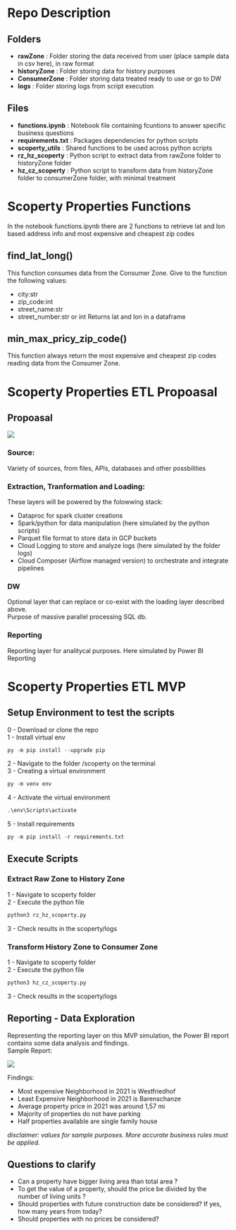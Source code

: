 # Repo Description
## Folders
* **rawZone** : Folder storing the data received from user (place sample data in csv here), in raw format   
* **historyZone** : Folder storing data for history purposes   
* **ConsumerZone** : Folder storing data treated ready to use or go to DW   
* **logs** : Folder storing logs from script execution
## Files
* **functions.ipynb** : Notebook file containing fcuntions to answer specific business questions   
* **requirements.txt** : Packages dependencies for python scripts      
* **scoperty_utils** : Shared functions to be used across python scripts      
* **rz_hz_scoperty** : Python script to extract data from rawZone folder to historyZone folder  
* **hz_cz_scoperty** : Python script to transform data from historyZone folder to consumerZone folder, with minimal treatment

# Scoperty Properties Functions
In the notebook functions.ipynb there are 2 functions to retrieve lat and lon based address info and most expensive and cheapest zip codes

## find_lat_long()
This function consumes data from the Consumer Zone.
Give to the function the following values:
* city:str
* zip_code:int
* street_name:str
* street_number:str or int
Returns lat and lon in a dataframe

## min_max_pricy_zip_code()
This function always return the most expensive and cheapest zip codes reading data from the Consumer Zone.

# Scoperty Properties ETL Propoasal
## Propoasal
<img src="https://github.com/cassiobolba/scoperty/blob/main/Architecture_Overview.png">    

### Source: 
Variety of sources, from files, APIs, databases and other possbilities
### Extraction, Tranformation and Loading:
These layers will be powered by the folowwing stack:
* Dataproc for spark cluster creations
* Spark/python for data manipulation (here simulated by the python scripts)
* Parquet file format to store data in GCP buckets
* Cloud Logging to store and analyze logs (here simulated by the folder logs)
* Cloud Composer (Airflow managed version) to orchestrate and integrate pipelines
### DW
Optional layer that can replace or co-exist with the loading layer described above.   
Purpose of massive parallel processing SQL db.
### Reporting
Reporting layer for analitycal purposes. Here simulated by Power BI Reporting  

# Scoperty Properties ETL MVP
## Setup Environment to test the scripts
0 - Download or clone the repo   
1 - Install virtual env
```py
py -m pip install --upgrade pip
```
2 - Navigate to the folder /scoperty on the terminal   
3 - Creating a virtual environment
```py
py -m venv env
```
4 - Activate the virtual environment 
```py
.\env\Scripts\activate
```
5 - Install requirements
```py
py -m pip install -r requirements.txt
```

## Execute Scripts
### Extract Raw Zone to History Zone
1 - Navigate to scoperty folder   
2 - Execute the python file
```py
python3 rz_hz_scoperty.py
```
3 - Check results in the scoperty/logs

### Transform History Zone to Consumer Zone
1 - Navigate to scoperty folder      
2 - Execute the python file   
```py
python3 hz_cz_scoperty.py
```
3 - Check results in the scoperty/logs   

## Reporting - Data Exploration
Representing the reporting layer on this MVP simulation, the Power BI report contains some data analysis and findings.   
Sample Report:

<img src="https://github.com/cassiobolba/scoperty/blob/main/Reporting-BI.png">

Findings:
* Most expensive Neighborhood in 2021 is Westfriedhof
* Least Expensive Neighborhood in 2021 is Barenschanze
* Average property price in 2021 was around 1,57 mi
* Majority of properties do not have parking
* Half properties available are single family house 

*disclaimer: values for sample purposes. More accurate business rules must be applied.*

## Questions to clarify
- Can a property have bigger living area than total area ?
- To get the value of a property, should the price be  divided by the number of living units ?
- Should properties with future construction date be considered? If yes, how many years from today?
- Should properties with no prices be considered?